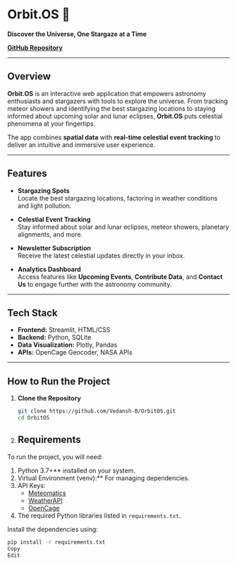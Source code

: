 # **Orbit.OS** 🌌  

**Discover the Universe, One Stargaze at a Time**  

[**GitHub Repository**](https://github.com/Vedansh-B/OrbitOS)  

---

## **Overview**  

**Orbit.OS** is an interactive web application that empowers astronomy enthusiasts and stargazers with tools to explore the universe. From tracking meteor showers and identifying the best stargazing locations to staying informed about upcoming solar and lunar eclipses, **Orbit.OS** puts celestial phenomena at your fingertips.  

The app combines **spatial data** with **real-time celestial event tracking** to deliver an intuitive and immersive user experience.  

---

## **Features**  

- **Stargazing Spots**  
  Locate the best stargazing locations, factoring in weather conditions and light pollution.  

- **Celestial Event Tracking**  
  Stay informed about solar and lunar eclipses, meteor showers, planetary alignments, and more.  

- **Newsletter Subscription**  
  Receive the latest celestial updates directly in your inbox.  

- **Analytics Dashboard**  
  Access features like **Upcoming Events**, **Contribute Data**, and **Contact Us** to engage further with the astronomy community.  

---

## **Tech Stack**  

- **Frontend:** Streamlit, HTML/CSS  
- **Backend:** Python, SQLite  
- **Data Visualization:** Plotly, Pandas  
- **APIs:** OpenCage Geocoder, NASA APIs  

---

## **How to Run the Project**  

1. **Clone the Repository**  
   ```bash
   git clone https://github.com/Vedansh-B/OrbitOS.git
   cd OrbitOS
   
2. ## **Requirements**

To run the project, you will need:  

1. Python 3.7+** installed on your system.  
2. Virtual Environment (venv):** For managing dependencies.  
3. API Keys:  
   - [Meteomatics](https://www.meteomatics.com/)  
   - [WeatherAPI](https://www.weatherapi.com/)  
   - [OpenCage](https://opencagedata.com/)  
4. The required Python libraries listed in `requirements.txt`.  

Install the dependencies using:  
```bash
pip install -r requirements.txt
Copy
Edit






